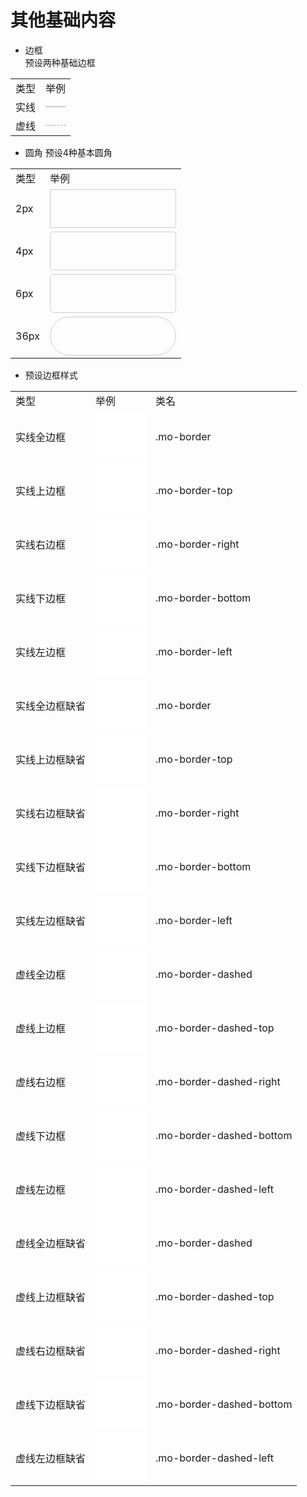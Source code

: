 <link rel="stylesheet" href="http://mocha.oa.com/v2/definitions/basic/css/border.min.css">

# 其他基础内容

- 边框  
预设两种基础边框

<table>
<tbody>
<tr><td>类型</td><td>举例</td></tr>
<tr><td>实线</td><td><div style="border:1px solid #cccccc"></div></td></tr>
<tr><td>虚线</td><td><div style="border:1px dashed #cccccc"></div></td></tr>
</tbody>
</table>

- 圆角
预设4种基本圆角

<table>
<tbody>
<tr><td>类型</td><td>举例</td></tr>
<tr><td>2px</td><td><div style="border:1px solid #cccccc;border-radius:2px;width:200px;height:60px;"></div></td></tr>
<tr><td>4px</td><td><div style="border:1px solid #cccccc;border-radius:4px;width:200px;height:60px;"></div></td></tr>
<tr><td>6px</td><td><div style="border:1px solid #cccccc;border-radius:6px;width:200px;height:60px;"></div></td></tr>
<tr><td>36px</td><td><div style="border:1px solid #cccccc;border-radius:36px;width:200px;height:60px;"></div></td></tr>
</tbody>
</table>

- 预设边框样式
<table>
<tbody>
<tr><td>类型</td><td>举例</td><td>类名</td></tr>
<tr><td>实线全边框</td><td><div class="mo-border" style="width:80px;height:80px;background:#fff;"></div></td><td>.mo-border</td></tr>
<tr><td>实线上边框</td><td><div class="mo-border-top" style="width:80px;height:80px;background:#fff;"></div></td><td>.mo-border-top</td></tr>
<tr><td>实线右边框</td><td><div class="mo-border-right" style="width:80px;height:80px;background:#fff;"></div></td><td>.mo-border-right</td></tr>
<tr><td>实线下边框</td><td><div class="mo-border-bottom" style="width:80px;height:80px;background:#fff;"></div></td><td>.mo-border-bottom</td></tr>
<tr><td>实线左边框</td><td><div class="mo-border-left" style="width:80px;height:80px;background:#fff;"></div></td><td>.mo-border-left</td></tr>
<tr><td>实线全边框缺省</td><td><div class="mo-border-0" style="width:80px;height:80px;background:#fff;"></div></td><td>.mo-border</td></tr>
<tr><td>实线上边框缺省</td><td><div class="mo-border-top-0" style="width:80px;height:80px;background:#fff;"></div></td><td>.mo-border-top</td></tr>
<tr><td>实线右边框缺省</td><td><div class="mo-border-right-0" style="width:80px;height:80px;background:#fff;"></div></td><td>.mo-border-right</td></tr>
<tr><td>实线下边框缺省</td><td><div class="mo-border-bottom-0" style="width:80px;height:80px;background:#fff;"></div></td><td>.mo-border-bottom</td></tr>
<tr><td>实线左边框缺省</td><td><div class="mo-border-left-0" style="width:80px;height:80px;background:#fff;"></div></td><td>.mo-border-left</td></tr>
<tr><td>虚线全边框</td><td><div class="mo-border-dashed" style="width:80px;height:80px;background:#fff;"></div></td><td>.mo-border-dashed</td></tr>
<tr><td>虚线上边框</td><td><div class="mo-border-dashed-top" style="width:80px;height:80px;background:#fff;"></div></td><td>.mo-border-dashed-top</td></tr>
<tr><td>虚线右边框</td><td><div class="mo-border-dashed-right" style="width:80px;height:80px;background:#fff;"></div></td><td>.mo-border-dashed-right</td></tr>
<tr><td>虚线下边框</td><td><div class="mo-border-dashed-bottom" style="width:80px;height:80px;background:#fff;"></div></td><td>.mo-border-dashed-bottom</td></tr>
<tr><td>虚线左边框</td><td><div class="mo-border-dashed-left" style="width:80px;height:80px;background:#fff;"></div></td><td>.mo-border-dashed-left</td></tr>
<tr><td>虚线全边框缺省</td><td><div class="mo-border-dashed-0" style="width:80px;height:80px;background:#fff;"></div></td><td>.mo-border-dashed</td></tr>
<tr><td>虚线上边框缺省</td><td><div class="mo-border-dashed-top-0" style="width:80px;height:80px;background:#fff;"></div></td><td>.mo-border-dashed-top</td></tr>
<tr><td>虚线右边框缺省</td><td><div class="mo-border-dashed-right-0" style="width:80px;height:80px;background:#fff;"></div></td><td>.mo-border-dashed-right</td></tr>
<tr><td>虚线下边框缺省</td><td><div class="mo-border-dashed-bottom-0" style="width:80px;height:80px;background:#fff;"></div></td><td>.mo-border-dashed-bottom</td></tr>
<tr><td>虚线左边框缺省</td><td><div class="mo-border-dashed-left-0" style="width:80px;height:80px;background:#fff;"></div></td><td>.mo-border-dashed-left</td></tr>
</tbody>
</table>
